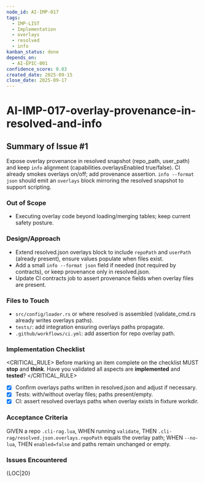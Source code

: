 ```yaml
---
node_id: AI-IMP-017
tags:
  - IMP-LIST
  - Implementation
  - overlays
  - resolved
  - info
kanban_status: done
depends_on:
  - AI-EPIC-001
confidence_score: 0.83
created_date: 2025-09-15
close_date: 2025-09-17
---
```


# AI-IMP-017-overlay-provenance-in-resolved-and-info

## Summary of Issue #1
Expose overlay provenance in resolved snapshot (repo_path, user_path) and keep `info` alignment (capabilities.overlaysEnabled true/false). CI already smokes overlays on/off; add provenance assertion.
`info --format json` should emit an `overlays` block mirroring the resolved snapshot to support scripting.

### Out of Scope
- Executing overlay code beyond loading/merging tables; keep current safety posture.

### Design/Approach
- Extend resolved.json overlays block to include `repoPath` and `userPath` (already present), ensure values populate when files exist.
- Add a small `info --format json` field if needed (not required by contracts), or keep provenance only in resolved.json.
- Update CI contracts job to assert provenance fields when overlay files are present.

### Files to Touch
- `src/config/loader.rs` or where resolved is assembled (validate_cmd.rs already writes overlays paths).
- `tests/`: add integration ensuring overlays paths propagate.
- `.github/workflows/ci.yml`: add assertion for repo overlay path.

### Implementation Checklist

<CRITICAL_RULE>
Before marking an item complete on the checklist MUST **stop** and **think**. Have you validated all aspects are **implemented** and **tested**? 
</CRITICAL_RULE>

- [x] Confirm overlays paths written in resolved.json and adjust if necessary.
- [x] Tests: with/without overlay files; paths present/empty.
- [x] CI: assert resolved overlays paths when overlay exists in fixture workdir.

### Acceptance Criteria
GIVEN a repo `.cli-rag.lua`, WHEN running `validate`, THEN `.cli-rag/resolved.json.overlays.repoPath` equals the overlay path; WHEN `--no-lua`, THEN `enabled=false` and paths remain unchanged or empty.

### Issues Encountered
{LOC|20}
